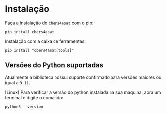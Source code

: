 # Instalação

Faça a instalação do `cbers4asat` com o pip:

```
pip install cbers4asat
```

Instalação com a caixa de ferramentas:

```
pip install "cbers4asat[tools]"
```

## Versões do Python suportadas

Atualmente a biblioteca possui suporte confirmado para versões maiores ou igual a `3.11`.

[Linux] Para verificar a versão do python instalada na sua máquina, abra um terminal e digite o comando:

```commandline
python3 --version
```
